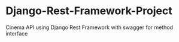 # Django-Rest-Framework-Project
Cinema API using Django Rest Framework with swagger for method interface
